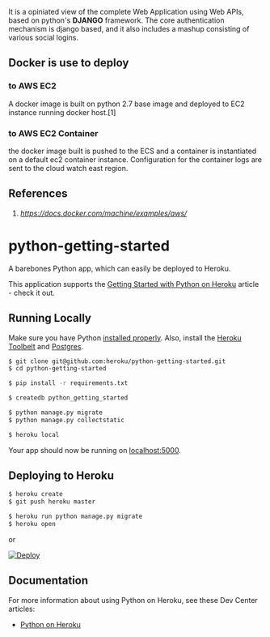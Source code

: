 It is a opiniated view of the complete Web Application using Web APIs, based on python's **DJANGO** framework. The core authentication mechanism is django based, and it  also includes a mashup consisting of various social logins.

## Docker is use to deploy 
### to AWS EC2
A docker image is built on python 2.7 base image and deployed to EC2 instance running docker host.[1]
### to AWS EC2 Container
the docker image built is pushed to the ECS and a  container is instantiated on a default ec2 container instance.
Configuration for the container logs are sent to the cloud watch east region.

### 

## References
1. _https://docs.docker.com/machine/examples/aws/_
# python-getting-started

A barebones Python app, which can easily be deployed to Heroku.

This application supports the [Getting Started with Python on Heroku](https://devcenter.heroku.com/articles/getting-started-with-python) article - check it out.

## Running Locally

Make sure you have Python [installed properly](http://install.python-guide.org).  Also, install the [Heroku Toolbelt](https://toolbelt.heroku.com/) and [Postgres](https://devcenter.heroku.com/articles/heroku-postgresql#local-setup).

```sh
$ git clone git@github.com:heroku/python-getting-started.git
$ cd python-getting-started

$ pip install -r requirements.txt

$ createdb python_getting_started

$ python manage.py migrate
$ python manage.py collectstatic

$ heroku local
```

Your app should now be running on [localhost:5000](http://localhost:5000/).

## Deploying to Heroku

```sh
$ heroku create
$ git push heroku master

$ heroku run python manage.py migrate
$ heroku open
```
or

[![Deploy](https://www.herokucdn.com/deploy/button.png)](https://heroku.com/deploy)

## Documentation

For more information about using Python on Heroku, see these Dev Center articles:

- [Python on Heroku](https://devcenter.heroku.com/categories/python)
